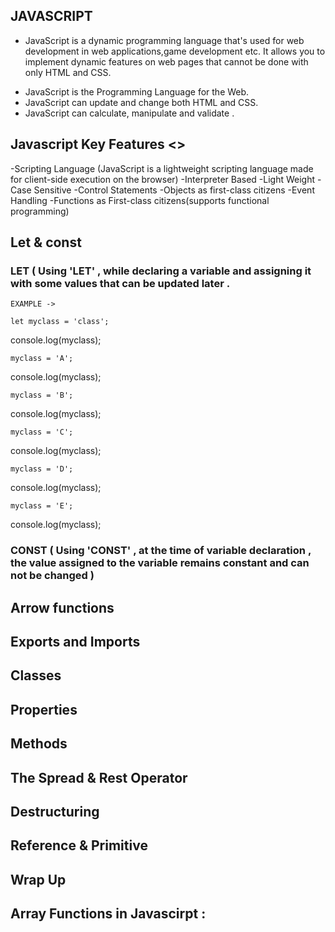 ## JAVASCRIPT 
   * JavaScript is a dynamic programming language that's used for web development in web applications,game development etc.
    It allows you to implement dynamic features on web pages that cannot be done with only HTML and CSS.
   - JavaScript is the Programming Language for the Web.
   - JavaScript can update and change both HTML and CSS. 
   - JavaScript can calculate, manipulate and validate .
   
##  Javascript Key Features <>
   -Scripting Language (JavaScript is a lightweight scripting language made for client-side execution on the browser)
   -Interpreter Based  -Light Weight    -Case Sensitive     -Control Statements    -Objects as first-class citizens     -Event Handling
   -Functions as First-class citizens(supports functional programming)
   
## Let & const 
   ### LET ( Using 'LET' , while declaring a variable and assigning it with some values that can be updated later .
   
    EXAMPLE ->   
   
    let myclass = 'class'; 
   console.log(myclass);                                                                                               


    myclass = 'A';         
   console.log(myclass);                                                                                                 

    myclass = 'B';          
   console.log(myclass);                                                                                                 

    myclass = 'C';        
   console.log(myclass);                                                                                                 

    myclass = 'D';        
   console.log(myclass);                                                                                                 

    myclass = 'E';        
   console.log(myclass);                                                                                                 


   ### CONST ( Using 'CONST' , at the time of variable declaration , the value assigned to the variable remains constant and  can not be changed )
   
   
    
## Arrow functions 
## Exports and Imports 
## Classes 
## Properties 
## Methods 
## The Spread & Rest Operator 
## Destructuring 
## Reference & Primitive
## Wrap Up 
## Array Functions in Javascirpt :
   
   
